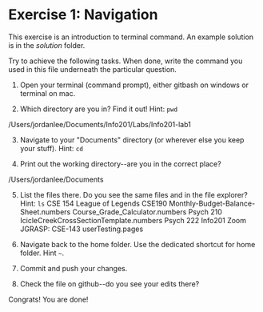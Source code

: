 # Exercise 1: Navigation

This exercise is an introduction to terminal command.
An example solution is in the _solution_ folder.

Try to achieve the following tasks.  When done, write the command you
used in this file underneath the particular question.

1. Open your terminal (command prompt), either gitbash on windows or
   terminal on mac.
   
2. Which directory are you in?  Find it out!  Hint: `pwd`

/Users/jordanlee/Documents/Info201/Labs/Info201-lab1

3. Navigate to your "Documents" directory (or wherever else you keep
   your stuff).  Hint: `cd`
   
4. Print out the working directory--are you in the correct place?

/Users/jordanlee/Documents

5. List the files there.  Do you see the same files and in the file
   explorer?  Hint: `ls`
CSE 154                                 League of Legends
CSE190                                  Monthly-Budget-Balance-Sheet.numbers
Course_Grade_Calculator.numbers         Psych 210
IcicleCreekCrossSectionTemplate.numbers Psych 222
Info201                                 Zoom
JGRASP: CSE-143                         userTesting.pages

6. Navigate back to the home folder.  Use the dedicated shortcut for
   home folder.  Hint `~`.

7. Commit and push your changes.

8. Check the file on github--do you see your edits there?

Congrats!  You are done!
